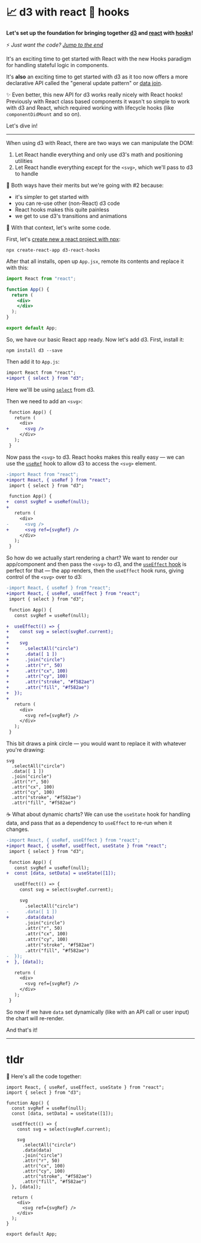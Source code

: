 # 📈 d3 with react 🏹 hooks
**Let's set up the foundation for bringing together [d3](https://github.com/d3/d3/wiki) and [react](https://reactjs.org/docs/getting-started.html) with [hooks](https://reactjs.org/docs/hooks-intro.html)!**

⚡ *Just want the code? [Jump to the end](#tldr)*

It's an exciting time to get started with React with the new Hooks paradigm for handling stateful logic in components.

It's **also** an exciting time to get started with d3 as it too now offers a more declarative API called the "general update pattern" or [data join](https://bost.ocks.org/mike/join/).

✨ Even better, this new API for d3 works really nicely with React hooks! Previously with React class based components it wasn't so simple to work with d3 and React, which required working with lifecycle hooks (like `componentDidMount` and so on).

Let's dive in!

---

When using d3 with React, there are two ways we can manipulate the DOM:

1. Let React handle everything and only use d3's math and positioning utilities
2. Let React handle everything except for the `<svg>`, which we'll pass to d3 to handle

🛶 Both ways have their merits but we're going with #2 because:

- it's simpler to get started with
- you can re-use other (non-React) d3 code
- React hooks makes this quite painless
- we get to use d3's transitions and animations

🍱 With that context, let's write some code.

First, let's [create new a react project with npx](https://create-react-app.dev/docs/getting-started):

```
npx create-react-app d3-react-hooks
```

After that all installs, open up `App.jsx`, remote its contents and replace it with this:

```jsx
import React from "react";

function App() {
  return (
    <div>
    </div>
  );
}

export default App;
```

So, we have our basic React app ready. Now let's add d3. First, install it:

```
npm install d3 --save
```

Then add it to `App.js`:

```diff
import React from "react";
+import { select } from "d3";
```

Here we'lll be using [`select`](https://github.com/d3/d3-selection/blob/v1.4.1/README.md#select) from d3.

Then we need to add an `<svg>`:

```diff
 function App() {
   return (
     <div>
+      <svg />
     </div>
   );
 }
```

Now pass the `<svg>` to d3. React hooks makes this really easy — we can use the [`useRef`](https://reactjs.org/docs/hooks-reference.html#useref) hook to allow d3 to access the `<svg>` element.

```diff
-import React from "react";
+import React, { useRef } from "react";
 import { select } from "d3";

 function App() {
+  const svgRef = useRef(null);
+
   return (
     <div>
-      <svg />
+      <svg ref={svgRef} />
     </div>
   );
 }
```

So how do we actually start rendering a chart? We want to render our app/component and then pass the `<svg>` to d3, and the [`useEffect` hook](https://reactjs.org/docs/hooks-reference.html#useeffect) is perfect for that — the app renders, then the `useEffect` hook runs, giving control of the `<svg>` over to d3:

```diff
-import React, { useRef } from "react";
+import React, { useRef, useEffect } from "react";
 import { select } from "d3";

 function App() {
   const svgRef = useRef(null);

+  useEffect(() => {
+    const svg = select(svgRef.current);
+
+    svg
+      .selectAll("circle")
+      .data([ 1 ])
+      .join("circle")
+      .attr("r", 50)
+      .attr("cx", 100)
+      .attr("cy", 100)
+      .attr("stroke", "#f582ae")
+      .attr("fill", "#f582ae")
+  });
+
   return (
     <div>
       <svg ref={svgRef} />
     </div>
   );
 }
```

This bit draws a pink circle — you would want to replace it with whatever you're drawing:

```tsx
svg
  .selectAll("circle")
  .data([ 1 ])
  .join("circle")
  .attr("r", 50)
  .attr("cx", 100)
  .attr("cy", 100)
  .attr("stroke", "#f582ae")
  .attr("fill", "#f582ae")
```

☕ What about dynamic charts? We can use the `useState` hook for handling data, and pass that as a dependency to `useEffect` to re-run when it changes.

```diff
-import React, { useRef, useEffect } from "react";
+import React, { useRef, useEffect, useState } from "react";
 import { select } from "d3";

 function App() {
   const svgRef = useRef(null);
+  const [data, setData] = useState([1]);

   useEffect(() => {
     const svg = select(svgRef.current);

     svg
       .selectAll("circle")
-      .data([ 1 ])
+      .data(data)
       .join("circle")
       .attr("r", 50)
       .attr("cx", 100)
       .attr("cy", 100)
       .attr("stroke", "#f582ae")
       .attr("fill", "#f582ae")
-  });
+  }, [data]);

   return (
     <div>
       <svg ref={svgRef} />
     </div>
   );
 }
```

So now if we have `data` set dynamically (like with an API call or user input) the chart will re-render.

And that's it!

---

# tldr

🧁 Here's all the code together:

```tsx
import React, { useRef, useEffect, useState } from "react";
import { select } from "d3";

function App() {
  const svgRef = useRef(null);
  const [data, setData] = useState([1]);

  useEffect(() => {
    const svg = select(svgRef.current);

    svg
      .selectAll("circle")
      .data(data)
      .join("circle")
      .attr("r", 50)
      .attr("cx", 100)
      .attr("cy", 100)
      .attr("stroke", "#f582ae")
      .attr("fill", "#f582ae")
  }, [data]);

  return (
    <div>
      <svg ref={svgRef} />
    </div>
  );
}

export default App;
```
